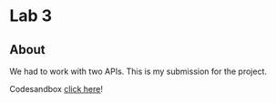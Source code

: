 # Lab 3
## About
We had to work with two APIs.
This is my submission for the project.

Codesandbox [click here](https://codesandbox.io/s/lab-4-api-itydc)!

